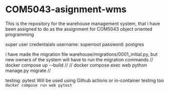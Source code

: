 # COM5043-asignment-wms
This is the repository for the warehouse management system, that i have been assigned to do as the assignment for COM5043 object oriented programming

super user credentaials
username: superroot
password: postgres

i have made the migration file warehouse/migrations/0001_initial.py, but new owners of the system will have to run the migration commands
// docker compose up --build                        //
// docker compose exec web python manage.py migrate //

testing:
pytest
Will be used using Github actions or in-container testing too `docker compose run web pytest`
